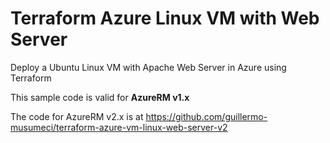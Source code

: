 # Terraform Azure Linux VM with Web Server

Deploy a Ubuntu Linux VM with Apache Web Server in Azure using Terraform

This sample code is valid for **AzureRM v1.x**

The code for AzureRM v2.x is at https://github.com/guillermo-musumeci/terraform-azure-vm-linux-web-server-v2
